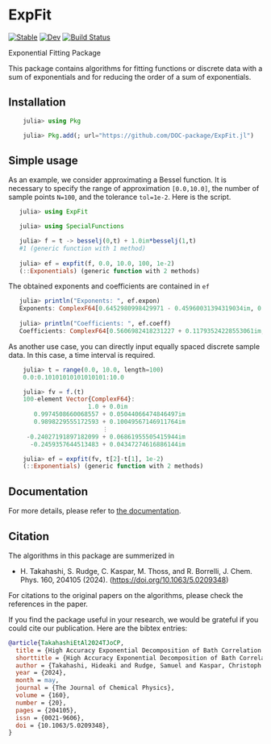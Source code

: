 # ExpFit

[![Stable](https://img.shields.io/badge/docs-stable-blue.svg)](https://doc-package.github.io/ExpFit.jl/stable/)
[![Dev](https://img.shields.io/badge/docs-dev-blue.svg)](https://doc-package.github.io/ExpFit.jl/dev/)
[![Build Status](https://github.com/DOC-Package/ExpFit.jl/actions/workflows/CI.yml/badge.svg?branch=main)](https://github.com/DOC-Package/ExpFit.jl/actions/workflows/CI.yml?query=branch%3Amain)

Exponential Fitting Package

This package contains algorithms for fitting functions or discrete data with a sum of exponentials and for reducing the order of a sum of exponentials.

## Installation

```julia
    julia> using Pkg

    julia> Pkg.add(; url="https://github.com/DOC-package/ExpFit.jl")
```

## Simple usage

As an example, we consider approximating a Bessel function.  It is necessary to specify the range of approximation `[0.0,10.0]`, the number of sample points `N=100`, and the tolerance `tol=1e-2`.  Here is the script.

```julia
   julia> using ExpFit

   julia> using SpecialFunctions

   julia> f = t -> besselj(0,t) + 1.0im*besselj(1,t)
   #1 (generic function with 1 method)
   
   julia> ef = expfit(f, 0.0, 10.0, 100, 1e-2)
   (::Exponentials) (generic function with 2 methods)
```

The obtained exponents and coefficients are contained in `ef`
```julia
   julia> println("Exponents: ", ef.expon)
   Exponents: ComplexF64[0.6452980998429971 - 0.45960031394319034im, 0.07441134082707875 - 0.9779354644348793im, 0.4140265306909683 + 0.7881686630201671im]
   
   julia> println("Coefficients: ", ef.coeff)
   Coefficients: ComplexF64[0.5606982418231227 + 0.11793524228553061im, 0.43232179005370963 - 0.2865070855029491im, 0.013151533160065482 + 0.16322208134704955im]
```

As another use case, you can directly input equally spaced discrete sample data.  In this case, a time interval is required.
```julia
    julia> t = range(0.0, 10.0, length=100)
    0.0:0.10101010101010101:10.0

    julia> fv = f.(t)
    100-element Vector{ComplexF64}:
                      1.0 + 0.0im
       0.9974508660068557 + 0.05044066474846497im
       0.9898229555172593 + 0.10049567146911764im
                          ⋮
     -0.24027191897182099 + 0.06861955505415944im
      -0.2459357644513483 + 0.04347274616886144im

    julia> ef = expfit(fv, t[2]-t[1], 1e-2)
    (::Exponentials) (generic function with 2 methods)
```

## Documentation

For more details, please refer to [the documentation](https://doc-package.github.io/ExpFit.jl/dev/).

## Citation

The algorithms in this package are summerized in
- H. Takahashi, S. Rudge, C. Kaspar, M. Thoss, and R. Borrelli, J. Chem. Phys. 160, 204105 (2024). (https://doi.org/10.1063/5.0209348) 

For citations to the original papers on the algorithms, please check the references in the paper. 

If you find the package useful in your research, we would be grateful if you could cite our publication.
Here are the bibtex entries:
```bib
@article{TakahashiEtAl2024TJoCP,
  title = {High Accuracy Exponential Decomposition of Bath Correlation Functions for Arbitrary and Structured Spectral Densities: {{Emerging}} Methodologies and New Approaches},
  shorttitle = {High Accuracy Exponential Decomposition of Bath Correlation Functions for Arbitrary and Structured Spectral Densities},
  author = {Takahashi, Hideaki and Rudge, Samuel and Kaspar, Christoph and Thoss, Michael and Borrelli, Raffaele},
  year = {2024},
  month = may,
  journal = {The Journal of Chemical Physics},
  volume = {160},
  number = {20},
  pages = {204105},
  issn = {0021-9606},
  doi = {10.1063/5.0209348},
}

```




